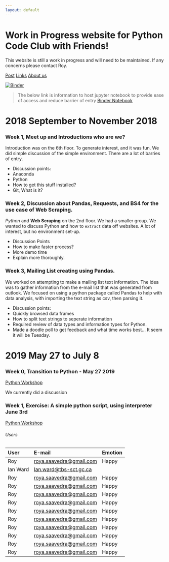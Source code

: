 ```yaml
---
layout: default
---
```

# Work in Progress website for Python Code Club with Friends!

This website is still a work in progress and will need to be maintained. If any concerns please contact Roy.

[Post](posts/2018-10-31-Halloween.md)
[Links](useful/link.md)
[About us](./about.md)

[![Binder](https://mybinder.org/badge.svg)](https://mybinder.org/v2/gh/PythonCodeClub/jupyter/master)
> The below link is information to host jupyter notebook to provide ease of access and reduce barrier of entry
[Binder Notebook](https://mybinder.org/v2/gh/PythonCodeClub/jupyter/master)


# 2018 September to November 2018   

### Week 1, Meet up and Introductions who are we?

Introduction was on the 6th floor. To generate interest, and it was fun. We did simple discussion of the simple environment. There are a lot of barries of entry.
* Discussion points:
*   Anaconda
*   Python
*   How to get this stuff installed?
*   Git, What is it?

### Week 2, Discussion about Pandas, Requests, and BS4 for the use case of Web Scraping.

_Python_ and **Web Scraping** on the 2nd floor. We had a smaller group. We wanted to discuss Python and how to `extract` data off websites. A lot of interest, but no environment set-up.
* Discussion Points
*   How to make faster process?
*   More demo time
*   Explain more thoroughly.

### Week 3, Mailing List creating using Pandas.

We worked on attempting to make a mailing list text information. The idea was to gather information from the e-mail list that was generated from outlook.
We focused on using a python package called Pandas to help with data analysis, with importing the text string as csv, then parsing it.
* Discussion points:
*   Quickly browsed data frames
*   How to split text strings to seperate information
*   Required review of data types and information types for Python.
*   Made a doodle poll to get feedback and what time works best... It seem it will be Tuesday.

# 2019 May 27 to July 8

### Week 0, Transition to Python - May 27 2019

[Python Workshop](https://github.com/wardi/python_iw_2019/blob/master/python_iw_2019_pt_0.ipynb)

We currently did a discussion

### Week 1, Exercise: A simple python script, using interpreter June 3rd

[Python Workshop](https://github.com/wardi/python_iw_2019/blob/master/python_iw_2019_pt_1.ipynb)




###### Users



| User         | E-mail                            | Emotion  |
|:-------------|:----------------------------------|:---------|
|      Roy     | roya.saavedra@gmail.com           | Happy    |
|      Ian Ward     | Ian.ward@tbs-sct.gc.ca        |     |
|      Roy     | roya.saavedra@gmail.com           | Happy    |
|      Roy     | roya.saavedra@gmail.com           | Happy    |
|      Roy     | roya.saavedra@gmail.com           | Happy    |
|      Roy     | roya.saavedra@gmail.com           | Happy    |
|      Roy     | roya.saavedra@gmail.com           | Happy    |
|      Roy     | roya.saavedra@gmail.com           | Happy    |
|      Roy     | roya.saavedra@gmail.com           | Happy    |
|      Roy     | roya.saavedra@gmail.com           | Happy    |
|      Roy     | roya.saavedra@gmail.com           | Happy    |
|      Roy     | roya.saavedra@gmail.com           | Happy    |

<!-- > This is a blockquote following a header.
>
> When something is important enough, you do it even if the odds are not in your favor.

Text can be **bold**, _italic_, ~~strikethrough~~ or `keyword`.

### Header 3


```js
// Javascript code with syntax highlighting.
var fun = function lang(l) {
  dateformat.i18n = require('./lang/' + l)
  return true;
}
```

```ruby
# Ruby code with syntax highlighting
GitHubPages::Dependencies.gems.each do |gem, version|
  s.add_dependency(gem, "= #{version}")
end
```

#### Header 4

*   This is an unordered list following a header.
*   This is an unordered list following a header.
*   This is an unordered list following a header.

##### Header 5

1.  [Test1](PythonCodeClub-TBS-SCT/data/mail_list.csv)
2.  [Test2](https://github.com/rsaavy/PythonCodeClub-TBS-SCT/blob/master/data/mail_list.csv)
3.  [Test3](PythonCodeClub-TBS-SCT/data/mail_list.csv)
4.  [Test4](/home/roy/Documents/PythonCodeClub-TBS-SCT/data/mail_list.csv)






### There's a horizontal rule below this.

* * *

### Here is an unordered list:

*   Item foo
*   Item bar
*   Item baz
*   Item zip

### And an ordered list:

1.  Item one
1.  Item two
1.  Item three
1.  Item four

### And a nested list:

- level 1 item
  - level 2 item
  - level 2 item
    - level 3 item
    - level 3 item
- level 1 item
  - level 2 item
  - level 2 item
  - level 2 item
- level 1 item
  - level 2 item
  - level 2 item
- level 1 item

### Small image

![Octocat](https://assets-cdn.github.com/images/icons/emoji/octocat.png)

### Large image

![Branching](https://guides.github.com/activities/hello-world/branching.png)


### Definition lists can be used with HTML syntax.

<dl>
<dt>Name</dt>
<dd>Godzilla</dd>
<dt>Born</dt>
<dd>1952</dd>
<dt>Birthplace</dt>
<dd>Japan</dd>
<dt>Color</dt>
<dd>Green</dd>
</dl>

```
Long, single-line code blocks should not wrap. They should horizontally scroll if they are too long. This line should be long enough to demonstrate this.
```

```
The final element.
``` -->

